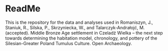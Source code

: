 # ReadMe
This is the repository for the data and analyses used in Romaniszyn, J., Staniuk, R., Silska, P., Skrzyniecka, W., and Talarczyk-Andrałojć, M. (accepted). Middle Bronze Age settlement in Czeladź Wielka – the next step towards determining the habitation model, chronology, and pottery of the Silesian-Greater Poland Tumulus Culture. Open Archaeology.
